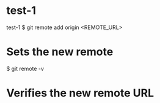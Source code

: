 # test-1
test-1
$ git remote add origin <REMOTE_URL>
# Sets the new remote
$ git remote -v
# Verifies the new remote URL
